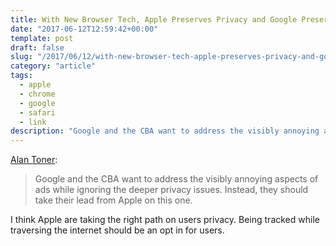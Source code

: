```yaml
---
title: With New Browser Tech, Apple Preserves Privacy and Google Preserves Trackers
date: "2017-06-12T12:59:42+00:00"
template: post
draft: false
slug: "/2017/06/12/with-new-browser-tech-apple-preserves-privacy-and-google-preserves-trackers/"
category: "article"
tags:
  - apple
  - chrome
  - google
  - safari
  - link
description: "Google and the CBA want to address the visibly annoying aspects of ads while ignoring the deeper privacy issues. Instead, they should take their lead from Apple on this one."
---
```


<a href="https://www.eff.org/deeplinks/2017/06/with-new-browser-tech-apple-preserves-privacy-google-preserves-trackers">Alan Toner</a>:

<blockquote>Google and the CBA want to address the visibly annoying aspects of ads while ignoring the deeper privacy issues. Instead, they should take their lead from Apple on this one.</blockquote>
I think Apple are taking the right path on users privacy. Being tracked while traversing the internet should be an opt in for users.
